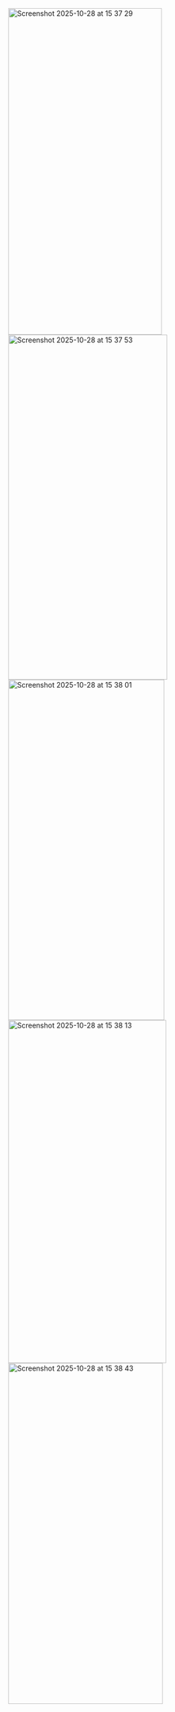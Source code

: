 
<img width="310" height="658" alt="Screenshot 2025-10-28 at 15 37 29" src="https://github.com/user-attachments/assets/337d3b24-bad3-49ba-b092-167a459d77bd" />
<img width="321" height="695" alt="Screenshot 2025-10-28 at 15 37 53" src="https://github.com/user-attachments/assets/321aa943-5852-4bf4-8750-1014bd6c9b8a" />
<img width="315" height="686" alt="Screenshot 2025-10-28 at 15 38 01" src="https://github.com/user-attachments/assets/2eeb1075-1fce-4885-9511-9326da32eed3" />
<img width="319" height="691" alt="Screenshot 2025-10-28 at 15 38 13" src="https://github.com/user-attachments/assets/bf88f5dc-1762-459c-8203-93bf93c46b0a" />
<img width="312" height="687" alt="Screenshot 2025-10-28 at 15 38 43" src="https://github.com/user-attachments/assets/886d1f3c-c979-49ae-b0b0-3f3faa590a35" />
